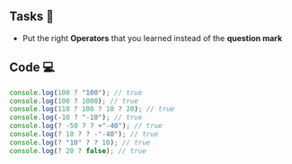 ## Tasks 🎯

- Put the right  **Operators** that you learned instead of the **question mark**

## Code 💻

```js
console.log(100 ? "100"); // true
console.log(100 ? 1000); // true
console.log(110 ? 100 ? 10 ? 20); // true
console.log(-10 ? "-10"); // true
console.log(? -50 ? ? +"-40"); // true
console.log(? 10 ? ? -"-40"); // true
console.log(? "10" ? ? 10); // true
console.log(? 20 ? false); // true
```
